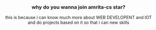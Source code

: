 <!DOCTYPE html>
<html>
  <body>
    <center>
      <h3>why do you wanna join amrita-cs star?</h3>
      <p>this is because i can know much more about WEB DEVELOPENT and IOT and do projects based on it so that i can new skills</p>
      
      
